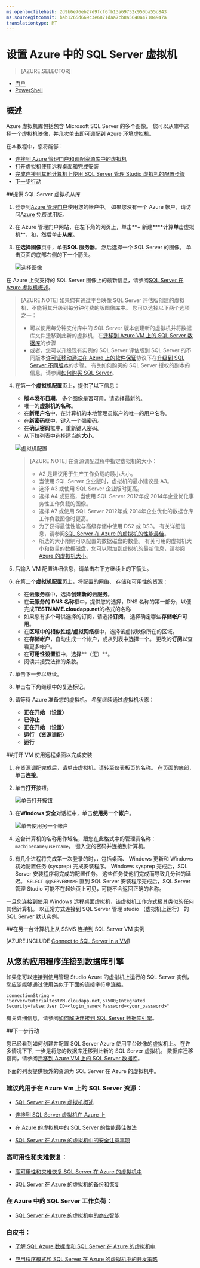 ```yaml
---
ms.openlocfilehash: 2d9b6e76eb27d9fcf6fb13a69752c950ba55d843
ms.sourcegitcommit: bab1265d669c3e6871daa7cb8a5640a47104947a
translationtype: MT
---
```

<properties 
    pageTitle="设置 Azure 中的 SQL Server 虚拟机" 
    description="本教程将教您如何创建并配置 SQL Server 虚拟机在 Azure 上。" 
    services="virtual-machines" 
    documentationCenter="" 
    authors="rothja" 
    manager="jeffreyg" 
    editor="monicar"/>

<tags 
    ms.service="virtual-machines" 
    ms.workload="infrastructure-services" 
    ms.tgt_pltfrm="vm-windows-sql-server" 
    ms.devlang="na" 
    ms.topic="article" 
    ms.date="08/26/2015" 
    ms.author="jroth"/>

# 设置 Azure 中的 SQL Server 虚拟机

> [AZURE.SELECTOR]
- [门户](virtual-machines-provision-sql-server.md)
- [PowerShell](virtual-machines-sql-server-create-vm-with-powershell.md)

## 概述

Azure 虚拟机库包括包含 Microsoft SQL Server 的多个图像。 您可以从库中选择一个虚拟机映像，并几次单击即可调配到 Azure 环境虚拟机。

在本教程中，您将能够︰

* [连接到 Azure 管理门户和调配资源库中的虚拟机](#Provision)
* [打开虚拟机使用远程桌面和完成安装](#RemoteDesktop)
* [完成连接到其他计算机上使用 SQL Server 管理 Studio 虚拟机的配置步骤](#SSMS)
* [下一步行动](#Optional)

##<a id="Provision">提供 SQL Server 虚拟机从库</a>

1. 登录到[Azure 管理门户](http://manage.windowsazure.com)使用您的帐户中。 如果您没有一个 Azure 帐户，请访问[Azure 免费试用版](http://azure.microsoft.com/pricing/free-trial/)。

2. 在 Azure 管理门户网站，在左下角的网页上，单击**+ 新建****计算**单击**虚拟机**，和，然后单击**从库**。

3. 在**选择图像**页中，单击**SQL 服务器**。 然后选择一个 SQL Server 的图像。 单击页面的底部右侧的下一个箭头。 

    ![选择图像](./media/virtual-machines-provision-sql-server/choose-sql-vm.png)

在 Azure 上受支持的 SQL Server 图像上的最新信息，请参阅[SQL Server 在 Azure 虚拟机概述](virtual-machines-sql-server-infrastructure-services.md)。

>[AZURE.NOTE] 如果您有通过平台映像 SQL Server 评估版创建的虚拟机，不能将其升级到每分钟付费的版图像库中。 您可以选择以下两个选项之一︰
>
> - 可以使用每分钟支付库中的 SQL Server 版本创建新的虚拟机并将数据库文件迁移到此新的虚拟机，在[迁移到 Azure VM 上的 SQL Server 数据库](virtual-machines-migrate-onpremises-database)的步骤
> - 或者，您可以升级现有实例的 SQL Server 评估版到 SQL Server 的不同版本[许可证移动通过在 Azure 上的软件保证](http://azure.microsoft.com/pricing/license-mobility/)协议下在[升级到 SQL Server 不同版本](https://msdn.microsoft.com/library/cc707783.aspx)的步骤。 有关如何购买的 SQL Server 授权的副本的信息，请参阅[如何购买 SQL Server](http://www.microsoft.com/sqlserver/get-sql-server/how-to-buy.aspx)。

4. 在第一个**虚拟机配置**页上，提供了以下信息︰
    - **版本发布日期**。 多个图像是否可用，请选择最新的。
    - 唯一的**虚拟机的名称**。
    - 在**新用户名**中，在计算机的本地管理员帐户的唯一的用户名称。
    - 在**新密码**框中，键入一个强密码。 
    - 在**确认密码**框中，重新键入密码。
    - 从下拉列表中选择适当的**大小**。 

    ![虚拟机配置](./media/virtual-machines-provision-sql-server/4VM-Config.png)

    >[AZURE.NOTE] 在资源调配过程中指定虚拟机的大小︰
    >
    > - A2 是建议用于生产工作负载的最小大小。 
    > - 当使用 SQL Server 企业版时，虚拟机的最小建议是 A3。
    > - 选择 A3 或使用 SQL Server 企业版时更高。
    > - 选择 A4 或更高，当使用 SQL Server 2012年或 2014年企业优化事务性工作负载的图像。  
    > - 选择 A7 或使用 SQL Server 2012年或 2014年企业优化的数据仓库工作负载图像时更高。 
    > - 为了获得最佳性能与高级存储中使用 DS2 或 DS3。 有关详细信息，请参阅[SQL Server 在 Azure 的虚拟机的性能最佳](virtual-machines-sql-server-performance-best-practices.md)。
    > - 所选的大小限制可以配置的数据磁盘的数量。 有关可用的虚拟机大小和数量的数据磁盘，您可以附加到虚拟机的最新信息，请参阅[Azure 的虚拟机大小](virtual-machines-size-specs.md)。

5. 后输入 VM 配置详细信息，请单击右下方继续上的下箭头。

5. 在第二个**虚拟机配置**页上，将配置的网络、 存储和可用性的资源︰
    - 在**云服务**框中，选择**创建新的云服务**。
    - 在**云服务的 DNS 名称**框中，提供您的选择，DNS 名称的第一部分，以便完成**TESTNAME.cloudapp.net**的格式的名称 
    - 如果您有多个可供选择的订阅，请选择**订阅**。 选择确定哪些**存储帐户**可用。
    - 在**区域中的相似性组/虚拟网络**框中，选择该虚拟映像所在的区域。
    - 在**存储帐户**，自动生成一个帐户，或从列表中选择一个。 更改的**订阅**以查看更多帐户。 
    - 在**可用性设置**框中，选择**（无）**。
    - 阅读并接受法律的条款。
    

6. 单击下一步以继续。


7. 单击右下角继续中的复选标记。

8. 请等待 Azure 准备您的虚拟机。 希望继续通过虚拟机状态︰

    - **正在开始 （设置）**
    - **已停止**
    - **正在开始 （设置）**
    - **运行 （资源调配）**
    - **运行**
    

##<a id="RemoteDesktop">打开 VM 使用远程桌面以完成安装</a>

1. 在资源调配完成后，请单击虚拟机，请转至仪表板页的名称。 在页面的底部，单击**连接**。

2. 单击**打开**按钮。

    ![单击打开按钮](./media/virtual-machines-provision-sql-server/click-open-to-connect.png)

3. 在**Windows 安全**对话框中，单击**使用另一个帐户**。

    ![单击使用另一个帐户](./media/virtual-machines-provision-sql-server/credentials.png) 

4. 这台计算机的名称用作域名，跟您在此格式中的管理员名称︰ `machinename\username`。 键入您的密码并连接到计算机。

4. 有几个进程将完成第一次登录的时，，包括桌面、 Windows 更新和 Windows 初始配置任务 (sysprep) 完成安装程序。 Windows sysprep 完成后，SQL Server 安装程序将完成的配置任务。 这些任务使他们完成而导致几分钟的延迟。 `SELECT @@SERVERNAME` 直到 SQL Server 安装程序完成后，SQL Server 管理 Studio 可能不在起始页上可见，可能不会返回正确的名称。

一旦您连接到使用 Windows 远程桌面虚拟机，该虚拟机工作方式极其类似的任何其他计算机。 以正常方式连接到 SQL Server 管理 studio （虚拟机上运行） 的 SQL Server 默认实例。 

##<a id="SSMS">在另一台计算机上从 SSMS 连接到 SQL Server VM 实例</a>

[AZURE.INCLUDE [Connect to SQL Server in a VM](../../includes/virtual-machines-sql-server-connection-steps.md)]

## <a id="cdea">从您的应用程序连接到数据库引擎</a>

如果您可以连接到使用管理 Studio Azure 的虚拟机上运行的 SQL Server 实例，您应该能够通过使用类似于下面的连接字符串连接。

    connectionString = "Server=tutorialtestVM.cloudapp.net,57500;Integrated Security=false;User ID=<login_name>;Password=<your_password>"

有关详细信息，请参阅[如何解决连接到 SQL Server 数据库引擎](http://social.technet.microsoft.com/wiki/contents/articles/how-to-troubleshoot-connecting-to-the-sql-server-database-engine.aspx)。

##<a id="Optional">下一步行动</a>

您已经看到如何创建并配置 SQL Server Azure 使用平台映像的虚拟机上。 在许多情况下下, 一步是将您的数据库迁移到此新的 SQL Server 虚拟机。 数据库迁移指南，请参阅[迁移到 Azure VM 上的 SQL Server 数据库](virtual-machines-migrate-onpremises-database.md)。

下面的列表提供额外的资源为 SQL Server 在 Azure 的虚拟机中。

### 建议的用于在 Azure Vm 上的 SQL Server 资源︰
- [SQL Server 在 Azure 虚拟机概述](virtual-machines-sql-server-infrastructure-services.md)

- [连接到 SQL Server 虚拟机在 Azure 上](virtual-machines-sql-server-connectivity.md)

- [在 Azure 的虚拟机中的 SQL Server 的性能最佳做法](virtual-machines-sql-server-performance-best-practices.md)

- [SQL Server 在 Azure 的虚拟机中的安全注意事项](virtual-machines-sql-server-security-considerations.md)

### 高可用性和灾难恢复︰
- [高可用性和灾难恢复 SQL Server 在 Azure 的虚拟机中](virtual-machines-sql-server-high-availability-and-disaster-recovery-solutions.md)

- [SQL Server 在 Azure 的虚拟机的备份和恢复](virtual-machines-sql-server-backup-and-restore.md)

### 在 Azure 中的 SQL Server 工作负荷︰
- [SQL Server 在 Azure 的虚拟机中的商业智能](virtual-machines-sql-server-business-intelligence.md)

### 白皮书︰
- [了解 SQL Azure 数据库和 SQL Server 在 Azure 的虚拟机中](sql-database/data-management-azure-sql-database-and-sql-server-iaas.md)

- [应用程序模式和 SQL Server 在 Azure 的虚拟机中的开发策略](virtual-machines-sql-server-application-patterns-and-development-strategies.md)
